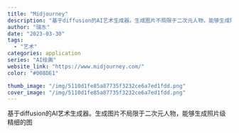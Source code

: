 ```yaml
---
title: "Midjourney"
description: "基于diffusion的AI艺术生成器。生成图片不局限于二次元人物，能够生成照片级精细的图"
author: "瑞东"
date: "2023-03-30"
tags:
  - "艺术"
categories: application
series: "AI绘画"
website_link: "https://www.midjourney.com/"
color: "#008DE1"

thumb_image: "/img/5110d1fe85a87735f3232ce6a7ed1fdd.png"
cover_image: "/img/5110d1fe85a87735f3232ce6a7ed1fdd.png"
---
```


基于diffusion的AI艺术生成器。生成图片不局限于二次元人物，能够生成照片级精细的图